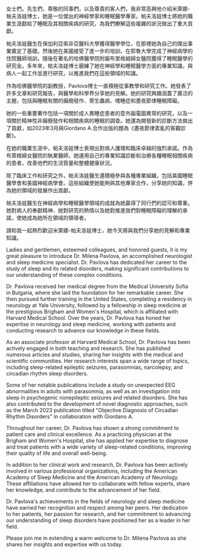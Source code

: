 女士們，先生們，尊敬的同事們，以及尊貴的客人們，我非常高興地介紹米萊娜-帕夫洛娃博士，她是一位傑出的神經學家和睡眠醫學專家。帕夫洛娃博士將她的職業生涯獻給了睡眠及其相關疾病的研究，為我們瞭解這些複雜的狀況做出了重大貢獻。

帕夫洛娃醫生在保加利亞索非亞醫科大學獲得醫學學位，在那裡她為自己的傑出事業奠定了基礎。然後她在美國接受了進一步的培訓，在耶魯大學完成了神經病學的住院醫師培訓，隨後在著名的哈佛醫學院附屬布里格姆婦女醫院獲得了睡眠醫學的研究金。多年來，帕夫洛娃博士磨練了她在神經學和睡眠醫學方面的專業知識，與病人一起工作並進行研究，以推進我們在這些領域的知識。

作為哈佛醫學院的副教授，Pavlova博士一直積極從事教學和研究工作。她發表了許多文章和研究報告，與醫學和科學界分享她的見解。她的研究興趣涵蓋了廣泛的主題，包括與睡眠有關的癲癇發作、寄生蟲病、嗜睡症和晝夜節律睡眠障礙。

她的一些重要著作包括一項關於成人異睡症患者的意外腦電圖異常的研究，以及一項關於精神性非癲癇發作和相關疾病的睡眠的調查。她還為開發新的診斷方法做出了貢獻，如2023年3月與Giordano A.合作出版的題為《晝夜節律紊亂的客觀診斷》。

在她的職業生涯中，帕夫洛娃博士表現出對病人護理和臨床卓越的強烈承諾。作為布萊根婦女醫院的執業醫師，她運用自己的專業知識診斷和治療各種睡眠相關疾病的患者，改善他們的生活質量和整體健康狀況。

除了臨床工作和研究之外，帕夫洛娃醫生還積極參與各種專業組織，包括美國睡眠醫學會和美國神經病學會。這些組織使她能夠與其他專家合作，分享她的知識，併為她的領域的發展作出貢獻。

帕夫洛娃醫生在神經病學和睡眠醫學領域的成就為她贏得了同行們的認可和尊重。她對病人的奉獻精神、她對研究的熱情以及她對推進我們對睡眠障礙的理解的承諾，使她成為她所在領域的領導者。

請和我一起熱烈歡迎米萊娜-帕夫洛娃博士，她今天將與我們分享她的見解和專業知識。


Ladies and gentlemen, esteemed colleagues, and honored guests, it is my great pleasure to introduce Dr. Milena Pavlova, an accomplished neurologist and sleep medicine specialist. Dr. Pavlova has dedicated her career to the study of sleep and its related disorders, making significant contributions to our understanding of these complex conditions.

Dr. Pavlova received her medical degree from the Medical University Sofia in Bulgaria, where she laid the foundation for her remarkable career. She then pursued further training in the United States, completing a residency in neurology at Yale University, followed by a fellowship in sleep medicine at the prestigious Brigham and Women's Hospital, which is affiliated with Harvard Medical School. Over the years, Dr. Pavlova has honed her expertise in neurology and sleep medicine, working with patients and conducting research to advance our knowledge in these fields.

As an associate professor at Harvard Medical School, Dr. Pavlova has been actively engaged in both teaching and research. She has published numerous articles and studies, sharing her insights with the medical and scientific communities. Her research interests span a wide range of topics, including sleep-related epileptic seizures, parasomnias, narcolepsy, and circadian rhythm sleep disorders.

Some of her notable publications include a study on unexpected EEG abnormalities in adults with parasomnia, as well as an investigation into sleep in psychogenic nonepileptic seizures and related disorders. She has also contributed to the development of novel diagnostic approaches, such as the March 2023 publication titled "Objective Diagnosis of Circadian Rhythm Disorders" in collaboration with Giordano A.

Throughout her career, Dr. Pavlova has shown a strong commitment to patient care and clinical excellence. As a practicing physician at the Brigham and Women's Hospital, she has applied her expertise to diagnose and treat patients with a wide variety of sleep-related conditions, improving their quality of life and overall well-being.

In addition to her clinical work and research, Dr. Pavlova has been actively involved in various professional organizations, including the American Academy of Sleep Medicine and the American Academy of Neurology. These affiliations have allowed her to collaborate with fellow experts, share her knowledge, and contribute to the advancement of her field.

Dr. Pavlova's achievements in the fields of neurology and sleep medicine have earned her recognition and respect among her peers. Her dedication to her patients, her passion for research, and her commitment to advancing our understanding of sleep disorders have positioned her as a leader in her field.

Please join me in extending a warm welcome to Dr. Milena Pavlova as she shares her insights and expertise with us today.